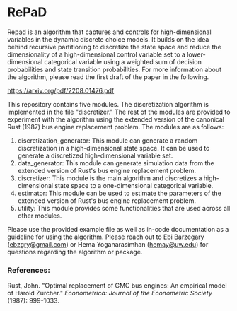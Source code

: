 # RePaD

Repad is an algorithm that captures and controls for high-dimensional variables in the dynamic discrete choice models. It builds on the idea behind recursive partitioning to discretize the state space and reduce the dimensionality of a high-dimensional control variable set to a lower-dimensional categorical variable using a weighted sum of decision probabilities and state transition probabilities.
For more information about the algorithm, please read the first draft of the paper in the following.

https://arxiv.org/pdf/2208.01476.pdf

This repository contains five modules. The discretization algorithm is implemented in the file "discretizer." The rest of the modules are provided to experiment with the algorithm using the extended version of the canonical Rust (1987)  bus engine replacement problem. The modules are as follows:
1. discretization_generator: This module can generate a random discretization in a high-dimensional state space. It can be used to generate a discretized high-dimensional variable set.
2. data_generator: This module can generate simulation data from the extended version of Rust's bus engine replacement problem.
3. discretizer: This module is the main algorithm and discretizes a high-dimensional state space to a one-dimensional categorical variable.
4. estimator: This module can be used to estimate the parameters of the extended version of Rust's bus engine replacement problem.
5. utility: This module provides some functionalities that are used across all other modules.

Please use the provided example file as well as in-code documentation as a guideline for using the algorithm. Please reach out to Ebi Barzegary (ebzgry@gmail.com) or Hema Yoganarasimhan (hemay@uw.edu) for questions regarding the algorithm or package.

### References:
Rust, John. "Optimal replacement of GMC bus engines: An empirical model of Harold Zurcher." _Econometrica: Journal of the Econometric Society_ (1987): 999-1033.
